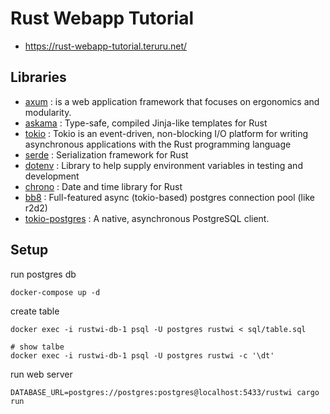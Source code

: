 # Rust Webapp Tutorial

- https://rust-webapp-tutorial.teruru.net/

## Libraries

- [axum](https://github.com/tokio-rs/axum) :  is a web application framework that focuses on ergonomics and modularity.
- [askama](https://github.com/djc/askama) : Type-safe, compiled Jinja-like templates for Rust
- [tokio](https://github.com/tokio-rs/tokio) : Tokio is an event-driven, non-blocking I/O platform for writing asynchronous applications with the Rust programming language
- [serde](https://github.com/serde-rs/serde) : Serialization framework for Rust
- [dotenv](https://github.com/dotenv-rs/dotenv) : Library to help supply environment variables in testing and development
- [chrono](https://github.com/chronotope/chrono) : Date and time library for Rust
- [bb8](https://github.com/djc/bb8) : Full-featured async (tokio-based) postgres connection pool (like r2d2)
- [tokio-postgres](https://github.com/sfackler/rust-postgres) : A native, asynchronous PostgreSQL client.

## Setup

run postgres db

```
docker-compose up -d
```

create table

```
docker exec -i rustwi-db-1 psql -U postgres rustwi < sql/table.sql

# show talbe
docker exec -i rustwi-db-1 psql -U postgres rustwi -c '\dt'
```

run web server

```
DATABASE_URL=postgres://postgres:postgres@localhost:5433/rustwi cargo run
```
